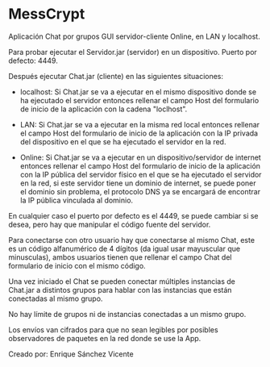 # MessCrypt

Aplicación Chat por grupos GUI servidor-cliente Online, en LAN y localhost.

Para probar ejecutar el Servidor.jar (servidor) en un dispositivo. Puerto por defecto: 4449. 

Después ejecutar Chat.jar (cliente) en las siguientes situaciones:

- localhost: Si Chat.jar se va a ejecutar en el mismo dispositivo donde se ha ejecutado el servidor entonces rellenar el campo Host del formulario de inicio de la aplicación con la cadena "loclhost".

- LAN: Si Chat.jar se va a ejecutar en la misma red local entonces rellenar el campo Host del formulario de inicio de la aplicación con la IP privada del dispositivo en el que se ha ejecutado el servidor en la red.

- Online: Si Chat.jar se va a ejecutar en un dispositivo/servidor de internet entonces rellenar el campo Host del formulario de inicio de la aplicación con la IP pública del servidor físico en el que se ha ejecutado el servidor en la red, si este servidor tiene un dominio de internet, se puede poner el dominio sin problema, el protocolo DNS ya se encargará de encontrar la IP pública vinculada al dominio.

En cualquier caso el puerto por defecto es el 4449, se puede cambiar si se desea, pero hay que manipular el código fuente del servidor.

Para conectarse con otro usuario hay que conectarse al mismo Chat, este es un código alfanumérico de 4 dígitos (da igual usar mayuscular que minusculas), ambos usuarios tienen que rellenar el campo Chat del formulario de inicio con el mismo código.

Una vez iniciado el Chat se pueden conectar múltiples instancias de Chat.jar a distintos grupos para hablar con las instancias que están conectadas al mismo grupo.

No hay límite de grupos ni de instancias conectadas a un mismo grupo.

Los envíos van cifrados para que no sean legibles por posibles observadores de paquetes en la red donde se use la App.

Creado por: Enrique Sánchez Vicente
